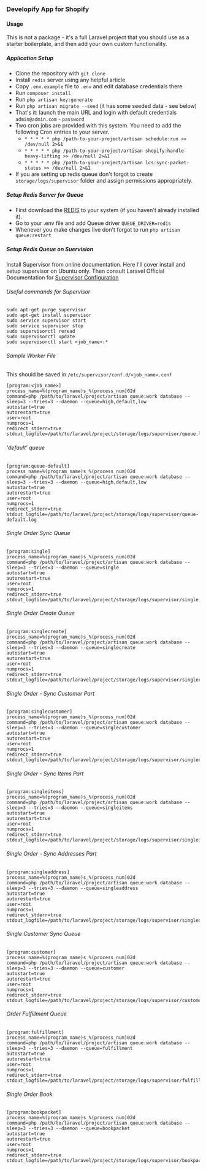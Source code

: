 ### Developify App for Shopify

#### Usage

This is not a package - it's a full Laravel project that you should use as a starter boilerplate, and then add your own custom functionality.


##### Application Setup

- Clone the repository with `git clone`
- Install `redis` server using any helpful article
- Copy `.env.example` file to `.env` and edit database credentials there
- Run `composer install`
- Run `php artisan key:generate`
- Run `php artisan migrate --seed` (it has some seeded data - see below)
- That's it: launch the main URL and login with default credentials `admin@admin.com` - `password`
- Two cron jobs are provided with this system. You need to add the following Cron entries to your server.
    - `* * * * * php /path-to-your-project/artisan schedule:run >> /dev/null 2>&1`
    - `* * * * * php /path-to-your-project/artisan shopify:handle-heavy-lifting >> /dev/null 2>&1`
    - `* * * * * php /path-to-your-project/artisan lcs:sync-packet-status >> /dev/null 2>&1`
- If you are setting up redis queue don't forgot to create `storage/logs/supervisor` folder and assign permissions appropriately.

##### Setup Redis Server for Queue

- First download the [REDIS](http://redis.io/download) to your system (if you haven't already installed it).
- Go to your .env file and add Queue driver `QUEUE_DRIVER=redis`
- Whenever you make changes live don't forgot to run `php artisan queue:restart`

##### Setup Redis Queue on Suervision

Install Supervisor from online documentation. Here I'll cover install and setup supervisor on Ubuntu only. Then consult Laravel Official Documentation for [Supervisor Configuration](https://laravel.com/docs/5.7/queues#supervisor-configuration)

###### Useful commands for Supervisor
```
sudo apt-get purge supervisor
sudo apt-get install supervisor
sudo service supervisor start
sudo service supervisor stop
sudo supervisorctl reread
sudo supervisorctl update
sudo supervisorctl start <job_name>:*
```

###### Sample Worker File

This should be saved in `/etc/supervisor/conf.d/<job_name>.conf`

```
[program:<job_name>]
process_name=%(program_name)s_%(process_num)02d
command=php /path/to/laravel/project/artisan queue:work database --sleep=3 --tries=3 --daemon --queue=high,default,low
autostart=true
autorestart=true
user=root
numprocs=1
redirect_stderr=true
stdout_logfile=/path/to/laravel/project/storage/logs/supervisor/queue.log
```

###### 'default' queue

```
[program:queue-default]
process_name=%(program_name)s_%(process_num)02d
command=php /path/to/laravel/project/artisan queue:work database --sleep=3 --tries=3 --daemon --queue=high,default,low
autostart=true
autorestart=true
user=root
numprocs=1
redirect_stderr=true
stdout_logfile=/path/to/laravel/project/storage/logs/supervisor/queue-default.log
```

###### Single Order Sync Queue

```
[program:single]
process_name=%(program_name)s_%(process_num)02d
command=php /path/to/laravel/project/artisan queue:work database --sleep=3 --tries=3 --daemon --queue=single
autostart=true
autorestart=true
user=root
numprocs=1
redirect_stderr=true
stdout_logfile=/path/to/laravel/project/storage/logs/supervisor/single.log
```

###### Single Order Create Queue

```
[program:singlecreate]
process_name=%(program_name)s_%(process_num)02d
command=php /path/to/laravel/project/artisan queue:work database --sleep=3 --tries=3 --daemon --queue=singlecreate
autostart=true
autorestart=true
user=root
numprocs=1
redirect_stderr=true
stdout_logfile=/path/to/laravel/project/storage/logs/supervisor/singlecreate.log
```

###### Single Order - Sync Customer Part

```
[program:singlecustomer]
process_name=%(program_name)s_%(process_num)02d
command=php /path/to/laravel/project/artisan queue:work database --sleep=3 --tries=3 --daemon --queue=singlecustomer
autostart=true
autorestart=true
user=root
numprocs=1
redirect_stderr=true
stdout_logfile=/path/to/laravel/project/storage/logs/supervisor/singlecustomer.log
```

###### Single Order - Sync Items Part

```
[program:singleitems]
process_name=%(program_name)s_%(process_num)02d
command=php /path/to/laravel/project/artisan queue:work database --sleep=3 --tries=3 --daemon --queue=singleitems
autostart=true
autorestart=true
user=root
numprocs=1
redirect_stderr=true
stdout_logfile=/path/to/laravel/project/storage/logs/supervisor/singleitems.log
```

###### Single Order - Sync Addresses Part

```
[program:singleaddress]
process_name=%(program_name)s_%(process_num)02d
command=php /path/to/laravel/project/artisan queue:work database --sleep=3 --tries=3 --daemon --queue=singleaddress
autostart=true
autorestart=true
user=root
numprocs=1
redirect_stderr=true
stdout_logfile=/path/to/laravel/project/storage/logs/supervisor/singleaddress.log
```

###### Single Customer Sync Queue

```
[program:customer]
process_name=%(program_name)s_%(process_num)02d
command=php /path/to/laravel/project/artisan queue:work database --sleep=3 --tries=3 --daemon --queue=customer
autostart=true
autorestart=true
user=root
numprocs=1
redirect_stderr=true
stdout_logfile=/path/to/laravel/project/storage/logs/supervisor/customer.log
```

###### Order Fulfillment Queue

```
[program:fulfillment]
process_name=%(program_name)s_%(process_num)02d
command=php /path/to/laravel/project/artisan queue:work database --sleep=3 --tries=3 --daemon --queue=fulfillment
autostart=true
autorestart=true
user=root
numprocs=1
redirect_stderr=true
stdout_logfile=/path/to/laravel/project/storage/logs/supervisor/fulfillment.log
```


###### Single Order Book

```
[program:bookpacket]
process_name=%(program_name)s_%(process_num)02d
command=php /path/to/laravel/project/artisan queue:work database --sleep=3 --tries=3 --daemon --queue=bookpacket
autostart=true
autorestart=true
user=root
numprocs=1
redirect_stderr=true
stdout_logfile=/path/to/laravel/project/storage/logs/supervisor/bookpacket.log
```
